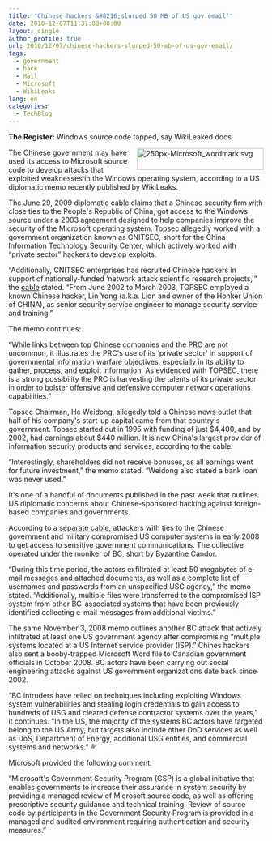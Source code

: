 ```yaml
---
title: "Chinese hackers &#8216;slurped 50 MB of US gov email'"
date: 2010-12-07T11:37:00+00:00
layout: single
author_profile: true
url: 2010/12/07/chinese-hackers-slurped-50-mb-of-us-gov-email/
tags:
  - government
  - hack
  - Mail
  - Microsoft
  - WikiLeaks
lang: en
categories: 
  - TechBlog
---
```

**The Register:** Windows source code tapped, say WikiLeaked docs

[<img title="250px-Microsoft_wordmark.svg" border="0" alt="250px-Microsoft_wordmark.svg" align="right" src="http://lh3.ggpht.com/_vaUVXcmC3OI/TP4VUqfqvDI/AAAAAAAADZE/56tRoYezWtw/250px-Microsoft_wordmark.svg_thumb.png?imgmax=800" width="250" height="43" />](http://lh3.ggpht.com/_vaUVXcmC3OI/TP4VTNAE8zI/AAAAAAAADZA/oCE6s2RhQc4/250px-Microsoft_wordmark.svg%5B2%5D.png?imgmax=800)The Chinese government may have used its access to Microsoft source code to develop attacks that exploited weaknesses in the Windows operating system, according to a US diplomatic memo recently published by WikiLeaks.

The June 29, 2009 diplomatic cable claims that a Chinese security firm with close ties to the People's Republic of China, got access to the Windows source under a 2003 agreement designed to help companies improve the security of the Microsoft operating system. Topsec allegedly worked with a government organization known as CNITSEC, short for the China Information Technology Security Center, which actively worked with “private sector” hackers to develop exploits.

“Additionally, CNITSEC enterprises has recruited Chinese hackers in support of nationally-funded &#8216;network attack scientific research projects,'” the [cable](http://213.251.145.96/cable/2009/06/09STATE67105.html) stated. “From June 2002 to March 2003, TOPSEC employed a known Chinese hacker, Lin Yong (a.k.a. Lion and owner of the Honker Union of CHINA), as senior security service engineer to manage security service and training.”

The memo continues:

“While links between top Chinese companies and the PRC are not uncommon, it illustrates the PRC's use of its &#8216;private sector' in support of governmental information warfare objectives, especially in its ability to gather, process, and exploit information. As evidenced with TOPSEC, there is a strong possibility the PRC is harvesting the talents of its private sector in order to bolster offensive and defensive computer network operations capabilities.”

Topsec Chairman, He Weidong, allegedly told a Chinese news outlet that half of his company's start-up capital came from that country's government. Topsec started out in 1995 with funding of just $4,400, and by 2002, had earnings about $440 million. It is now China's largest provider of information security products and services, according to the cable.

“Interestingly, shareholders did not receive bonuses, as all earnings went for future investment,” the memo stated. “Weidong also stated a bank loan was never used.”

It's one of a handful of documents published in the past week that outlines US diplomatic concerns about Chinese-sponsored hacking against foreign-based companies and governments.

According to a [separate cable](http://213.251.145.96/cable/2008/11/08STATE116943.html), attackers with ties to the Chinese government and military compromised US computer systems in early 2008 to get access to sensitive government communications. The collective operated under the moniker of BC, short by Byzantine Candor.

“During this time period, the actors exfiltrated at least 50 megabytes of e-mail messages and attached documents, as well as a complete list of usernames and passwords from an unspecified USG agency,” the memo stated. “Additionally, multiple files were transferred to the compromised ISP system from other BC-associated systems that have been previously identified collecting e-mail messages from additional victims.”

The same November 3, 2008 memo outlines another BC attack that actively infiltrated at least one US government agency after compromising “multiple systems located at a US Internet service provider (ISP).” Chines hackers also sent a booby-trapped Microsoft Word file to Canadian government officials in October 2008. BC actors have been carrying out social engineering attacks against US government organizations date back since 2002.

“BC intruders have relied on techniques including exploiting Windows system vulnerabilities and stealing login credentials to gain access to hundreds of USG and cleared defense contractor systems over the years,” it continues. “In the US, the majority of the systems BC actors have targeted belong to the US Army, but targets also include other DoD services as well as DoS, Department of Energy, additional USG entities, and commercial systems and networks.” ®

Microsoft provided the following comment:

“Microsoft's Government Security Program (GSP) is a global initiative that enables governments to increase their assurance in system security by providing a managed review of Microsoft source code, as well as offering prescriptive security guidance and technical training. Review of source code by participants in the Government Security Program is provided in a managed and audited environment requiring authentication and security measures.”